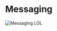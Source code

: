 # Messaging


![Messaging LOL](https://user-images.githubusercontent.com/93893933/211210191-9a7c855f-3373-4367-a3fd-6cb876978803.jpg)
